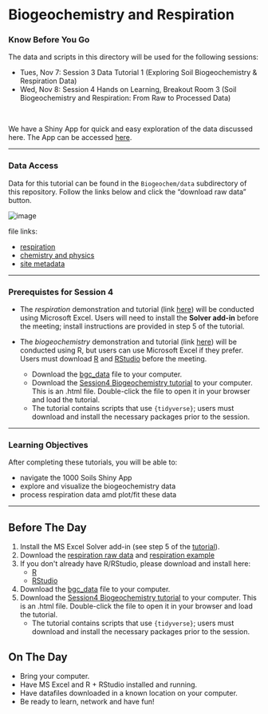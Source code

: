 Biogeochemistry and Respiration
================

### Know Before You Go

The data and scripts in this directory will be used for the following sessions:
- Tues, Nov 7: Session 3 Data Tutorial 1 (Exploring Soil Biogeochemistry & Respiration Data)
- Wed, Nov 8: Session 4 Hands on Learning, Breakout Room 3 (Soil Biogeochemistry and Respiration: From Raw to Processed Data)
<br>

We have a Shiny App for quick and easy exploration of the data discussed here. 
The App can be accessed [here](https://shinyproxy.emsl.pnnl.gov/app/1000soils).

---

### Data Access

Data for this tutorial can be found in the `Biogeochem/data` subdirectory of this repository. 
Follow the links below and click the “download raw data” button.

![image](https://github.com/EMSL-MONet/CommSciMtg_Nov23/assets/50244730/5fecb9fe-ed78-445c-984c-d69372322831)


file links:

- [respiration](https://github.com/EMSL-MONet/CommSciMtg_Nov23/blob/main/Biogeochem/data/Respiration_Raw_Data.xlsx)
- [chemistry and
  physics](https://github.com/EMSL-MONet/CommSciMtg_Nov23/blob/main/Biogeochem/data/bgc_data.csv)
- [site
  metadata](https://github.com/EMSL-MONet/CommSciMtg_Nov23/blob/main/Biogeochem/data/bgc_metadata.csv)

---

### Prerequistes for Session 4

- The _respiration_ demonstration and tutorial (link [here](https://github.com/EMSL-MONet/CommSciMtg_Nov23/blob/main/Biogeochem/Instructions%20for%20Respration%20Curve%20Fitting%20with%20Excel.docx))
will be conducted using Microsoft Excel. Users will need to install the **Solver add-in** before the meeting;
install instructions are provided in step 5 of the tutorial. 

- The _biogeochemistry_ demonstration and tutorial (link [here](https://github.com/EMSL-MONet/CommSciMtg_Nov23/blob/main/Biogeochem/session4_hands_on_tutorial_kfp.html)) will be conducted using R,
but users can use Microsoft Excel if they prefer. Users must download [R](https://cran.r-project.org/)
and [RStudio](https://posit.co/downloads/) before the meeting.
  - Download the [bgc_data](https://github.com/EMSL-MONet/CommSciMtg_Nov23/blob/main/Biogeochem/data/bgc_data.csv) file to your computer.
  - Download the [Session4 Biogeochemistry tutorial](https://github.com/EMSL-MONet/CommSciMtg_Nov23/blob/main/Biogeochem/session4_hands_on_tutorial_kfp.html) to your computer.
    This is an .html file. Double-click the file to open it in your browser and load the tutorial.
  - The tutorial contains scripts that use `{tidyverse}`; users must download and install the necessary packages prior to the session.

---

### Learning Objectives
After completing these tutorials, you will be able to:
- navigate the 1000 Soils Shiny App
- explore and visualize the biogeochemistry data
- process respiration data amd plot/fit these data 

--- 
## Before The Day

1. Install the MS Excel Solver add-in (see step 5 of the [tutorial](https://github.com/EMSL-MONet/CommSciMtg_Nov23/blob/main/Biogeochem/Instructions%20for%20Respration%20Curve%20Fitting%20with%20Excel.docx)).
2. Download the [respiration raw data](https://github.com/EMSL-MONet/CommSciMtg_Nov23/blob/main/Biogeochem/data/Respiration_Raw_Data.xlsx) and [respiration example](https://github.com/EMSL-MONet/CommSciMtg_Nov23/blob/main/Biogeochem/data/Respiration_Example.xlsx)
3. If you don't already have R/RStudio, please download and install here:
    - [R](https://cran.r-project.org/)
    -  [RStudio](https://posit.co/downloads/)
4. Download the [bgc_data](https://github.com/EMSL-MONet/CommSciMtg_Nov23/blob/main/Biogeochem/data/bgc_data.csv) file to your computer.
5. Download the [Session4 Biogeochemistry tutorial](https://github.com/EMSL-MONet/CommSciMtg_Nov23/blob/main/Biogeochem/session4_hands_on_tutorial_kfp.html) to your computer.
    This is an .html file. Double-click the file to open it in your browser and load the tutorial.
    - The tutorial contains scripts that use `{tidyverse}`; users must download and install the necessary packages prior to the session.


## On The Day
- Bring your computer.
- Have MS Excel and R + RStudio installed and running.
- Have datafiles downloaded in a known location on your computer.
- Be ready to learn, network and have fun!


